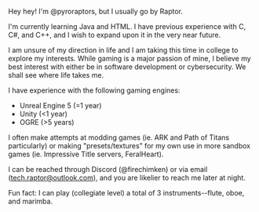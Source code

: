 Hey hey! I'm @pyroraptors, but I usually go by Raptor.

I'm currently learning Java and HTML.
I have previous experience with C, C#, and C++, and I wish to expand upon it in the very near future.

I am unsure of my direction in life and I am taking this time in college to explore my interests.
While gaming is a major passion of mine, I believe my best interest with either be in software development or cybersecurity. We shall see where life takes me.

I have experience with the following gaming engines:
- Unreal Engine 5 (=1 year)
- Unity (<1 year)
- OGRE (>5 years)

I often make attempts at modding games (ie. ARK and Path of Titans particularly) or making "presets/textures" for my own use in more sandbox games (ie. Impressive Title servers, FeralHeart).

I can be reached through Discord (@firechimken) or via email (tech.raptor@outlook.com), and you are likelier to reach me later at night.

Fun fact: I can play (collegiate level) a total of 3 instruments--flute, oboe, and marimba.

<!---
pyroraptors/pyroraptors is a ✨ special ✨ repository because its `README.md` (this file) appears on your GitHub profile.
You can click the Preview link to take a look at your changes.
--->
